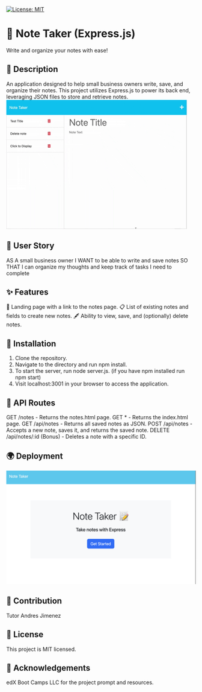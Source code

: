 [![License: MIT](https://img.shields.io/badge/License-MIT-yellow.svg)](https://opensource.org/licenses/MIT)
# 📝 Note Taker (Express.js)
Write and organize your notes with ease!
## 🌟 Description
An application designed to help small business owners write, save, and organize their notes. This project utilizes Express.js to power its back end, leveraging JSON files to store and retrieve notes.
![Preview](assets/Note_Taker.gif)
## 📜 User Story
AS A small business owner
I WANT to be able to write and save notes
SO THAT I can organize my thoughts and keep track of tasks I need to complete
## ✨ Features
📄 Landing page with a link to the notes page.
📋 List of existing notes and fields to create new notes.
🖋 Ability to view, save, and (optionally) delete notes.
## 🚀 Installation
1. Clone the repository.
2. Navigate to the directory and run npm install.
3. To start the server, run node server.js.
(if you have npm installed run npm start)
4. Visit localhost:3001 in your browser to access the application.
## 🔗 API Routes
GET /notes - Returns the notes.html page.
GET * - Returns the index.html page.
GET /api/notes - Returns all saved notes as JSON.
POST /api/notes - Accepts a new note, saves it, and returns the saved note.
DELETE /api/notes/:id (Bonus) - Deletes a note with a specific ID.
## 🌍 Deployment
<a href="https://note-taker-1010-f0d2b7ee2090.herokuapp.com/"><img src="assets/note_taker_preview.png" alt="Website Preview"></a>
## 🤝 Contribution

Tutor Andres Jimenez
## 📄 License
This project is MIT licensed.
## 👏 Acknowledgements
edX Boot Camps LLC for the project prompt and resources.



